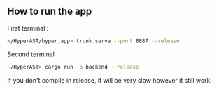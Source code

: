 

## How to run the app

First terminal :
``` bash
~/HyperAST/hyper_app> trunk serve --port 8887 --release
```

Second terminal :
``` bash
~/HyperAST> cargo run -p backend --release
```

If you don't compile in release, it will be very slow however it still work.